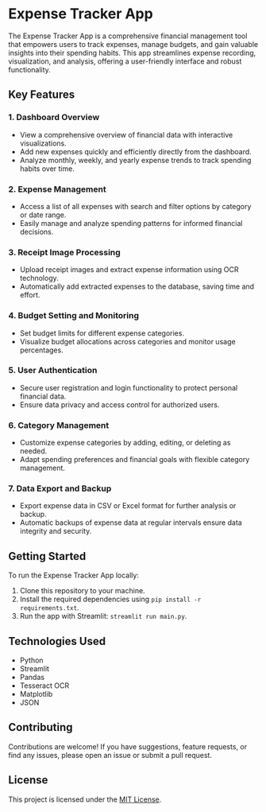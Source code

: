 # Expense Tracker App

The Expense Tracker App is a comprehensive financial management tool that empowers users to track expenses, manage budgets, and gain valuable insights into their spending habits. This app streamlines expense recording, visualization, and analysis, offering a user-friendly interface and robust functionality.

## Key Features

### 1. Dashboard Overview
- View a comprehensive overview of financial data with interactive visualizations.
- Add new expenses quickly and efficiently directly from the dashboard.
- Analyze monthly, weekly, and yearly expense trends to track spending habits over time.

### 2. Expense Management
- Access a list of all expenses with search and filter options by category or date range.
- Easily manage and analyze spending patterns for informed financial decisions.

### 3. Receipt Image Processing
- Upload receipt images and extract expense information using OCR technology.
- Automatically add extracted expenses to the database, saving time and effort.

### 4. Budget Setting and Monitoring
- Set budget limits for different expense categories.
- Visualize budget allocations across categories and monitor usage percentages.

### 5. User Authentication
- Secure user registration and login functionality to protect personal financial data.
- Ensure data privacy and access control for authorized users.

### 6. Category Management
- Customize expense categories by adding, editing, or deleting as needed.
- Adapt spending preferences and financial goals with flexible category management.

### 7. Data Export and Backup
- Export expense data in CSV or Excel format for further analysis or backup.
- Automatic backups of expense data at regular intervals ensure data integrity and security.

## Getting Started

To run the Expense Tracker App locally:

1. Clone this repository to your machine.
2. Install the required dependencies using `pip install -r requirements.txt`.
3. Run the app with Streamlit: `streamlit run main.py`.

## Technologies Used

- Python
- Streamlit
- Pandas
- Tesseract OCR
- Matplotlib
- JSON

## Contributing

Contributions are welcome! If you have suggestions, feature requests, or find any issues, please open an issue or submit a pull request.

## License

This project is licensed under the [MIT License](LICENSE).
